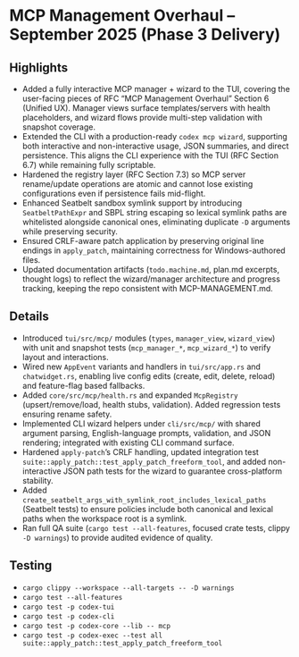 # MCP Management Overhaul – September 2025 (Phase 3 Delivery)

## Highlights
- Added a fully interactive MCP manager + wizard to the TUI, covering the user-facing pieces of RFC “MCP Management Overhaul” Section 6 (Unified UX). Manager views surface templates/servers with health placeholders, and wizard flows provide multi-step validation with snapshot coverage.
- Extended the CLI with a production-ready `codex mcp wizard`, supporting both interactive and non-interactive usage, JSON summaries, and direct persistence. This aligns the CLI experience with the TUI (RFC Section 6.7) while remaining fully scriptable.
- Hardened the registry layer (RFC Section 7.3) so MCP server rename/update operations are atomic and cannot lose existing configurations even if persistence fails mid-flight.
- Enhanced Seatbelt sandbox symlink support by introducing `SeatbeltPathExpr` and SBPL string escaping so lexical symlink paths are whitelisted alongside canonical ones, eliminating duplicate `-D` arguments while preserving security.
- Ensured CRLF-aware patch application by preserving original line endings in `apply_patch`, maintaining correctness for Windows-authored files.
- Updated documentation artifacts (`todo.machine.md`, plan.md excerpts, thought logs) to reflect the wizard/manager architecture and progress tracking, keeping the repo consistent with MCP-MANAGEMENT.md.

## Details
- Introduced `tui/src/mcp/` modules (`types`, `manager_view`, `wizard_view`) with unit and snapshot tests (`mcp_manager_*`, `mcp_wizard_*`) to verify layout and interactions.
- Wired new `AppEvent` variants and handlers in `tui/src/app.rs` and `chatwidget.rs`, enabling live config edits (create, edit, delete, reload) and feature-flag based fallbacks.
- Added `core/src/mcp/health.rs` and expanded `McpRegistry` (upsert/remove/load, health stubs, validation). Added regression tests ensuring rename safety.
- Implemented CLI wizard helpers under `cli/src/mcp/` with shared argument parsing, English-language prompts, validation, and JSON rendering; integrated with existing CLI command surface.
- Hardened `apply-patch`’s CRLF handling, updated integration test `suite::apply_patch::test_apply_patch_freeform_tool`, and added non-interactive JSON path tests for the wizard to guarantee cross-platform stability.
- Added `create_seatbelt_args_with_symlink_root_includes_lexical_paths` (Seatbelt tests) to ensure policies include both canonical and lexical paths when the workspace root is a symlink.
- Ran full QA suite (`cargo test --all-features`, focused crate tests, clippy `-D warnings`) to provide audited evidence of quality.

## Testing
- `cargo clippy --workspace --all-targets -- -D warnings`
- `cargo test --all-features`
- `cargo test -p codex-tui`
- `cargo test -p codex-cli`
- `cargo test -p codex-core --lib -- mcp`
- `cargo test -p codex-exec --test all suite::apply_patch::test_apply_patch_freeform_tool`
